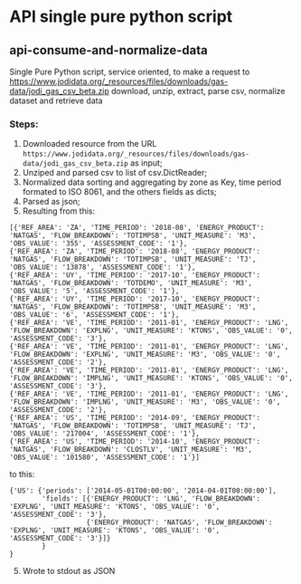 # API single pure python script
## api-consume-and-normalize-data

Single Pure Python script, service oriented, to make a request to https://www.jodidata.org/_resources/files/downloads/gas-data/jodi_gas_csv_beta.zip download, unzip, extract, parse csv, normalize dataset and retrieve data

### Steps:
1.  Downloaded resource from the URL `https://www.jodidata.org/_resources/files/downloads/gas-data/jodi_gas_csv_beta.zip` as input;
2.  Unziped and parsed csv to list of csv.DictReader;
3.  Normalized data sorting and aggregating by zone as Key, time period formated to ISO 8061, and the others fields as dicts;
4.  Parsed as json;
4.  Resulting from this:
   
``` 
[{'REF_AREA': 'ZA', 'TIME_PERIOD': '2018-08', 'ENERGY_PRODUCT': 'NATGAS', 'FLOW_BREAKDOWN': 'TOTIMPSB', 'UNIT_MEASURE': 'M3', 'OBS_VALUE': '355', 'ASSESSMENT_CODE': '1'},
{'REF_AREA': 'ZA', 'TIME_PERIOD': '2018-08', 'ENERGY_PRODUCT': 'NATGAS', 'FLOW_BREAKDOWN': 'TOTIMPSB', 'UNIT_MEASURE': 'TJ', 'OBS_VALUE': '13878', 'ASSESSMENT_CODE': '1'},
{'REF_AREA': 'UY', 'TIME_PERIOD': '2017-10', 'ENERGY_PRODUCT': 'NATGAS', 'FLOW_BREAKDOWN': 'TOTDEMO', 'UNIT_MEASURE': 'M3', 'OBS_VALUE': '5', 'ASSESSMENT_CODE': '1'},
{'REF_AREA': 'UY', 'TIME_PERIOD': '2017-10', 'ENERGY_PRODUCT': 'NATGAS', 'FLOW_BREAKDOWN': 'TOTIMPSB', 'UNIT_MEASURE': 'M3', 'OBS_VALUE': '6', 'ASSESSMENT_CODE': '1'},
{'REF_AREA': 'VE', 'TIME_PERIOD': '2011-01', 'ENERGY_PRODUCT': 'LNG', 'FLOW_BREAKDOWN': 'EXPLNG', 'UNIT_MEASURE': 'KTONS', 'OBS_VALUE': '0', 'ASSESSMENT_CODE': '3'},
{'REF_AREA': 'VE', 'TIME_PERIOD': '2011-01', 'ENERGY_PRODUCT': 'LNG', 'FLOW_BREAKDOWN': 'EXPLNG', 'UNIT_MEASURE': 'M3', 'OBS_VALUE': '0', 'ASSESSMENT_CODE': '2'},
{'REF_AREA': 'VE', 'TIME_PERIOD': '2011-01', 'ENERGY_PRODUCT': 'LNG', 'FLOW_BREAKDOWN': 'IMPLNG', 'UNIT_MEASURE': 'KTONS', 'OBS_VALUE': '0', 'ASSESSMENT_CODE': '3'},
{'REF_AREA': 'VE', 'TIME_PERIOD': '2011-01', 'ENERGY_PRODUCT': 'LNG', 'FLOW_BREAKDOWN': 'IMPLNG', 'UNIT_MEASURE': 'M3', 'OBS_VALUE': '0', 'ASSESSMENT_CODE': '2'},
{'REF_AREA': 'US', 'TIME_PERIOD': '2014-09', 'ENERGY_PRODUCT': 'NATGAS', 'FLOW_BREAKDOWN': 'TOTIMPSB', 'UNIT_MEASURE': 'TJ', 'OBS_VALUE': '217004', 'ASSESSMENT_CODE': '1'},
{'REF_AREA': 'US', 'TIME_PERIOD': '2014-10', 'ENERGY_PRODUCT': 'NATGAS', 'FLOW_BREAKDOWN': 'CLOSTLV', 'UNIT_MEASURE': 'M3', 'OBS_VALUE': '101580', 'ASSESSMENT_CODE': '1'}] 
 ```

to this:

```
{'US': {'periods': ['2014-05-01T00:00:00', '2014-04-01T00:00:00'],
        'fields': [{'ENERGY_PRODUCT': 'LNG', 'FLOW_BREAKDOWN': 'EXPLNG', 'UNIT_MEASURE': 'KTONS', 'OBS_VALUE': '0', 'ASSESSMENT_CODE': '3'},
                   {'ENERGY_PRODUCT': 'NATGAS', 'FLOW_BREAKDOWN': 'EXPLNG', 'UNIT_MEASURE': 'KTONS', 'OBS_VALUE': '0', 'ASSESSMENT_CODE': '3'}]}
        }
}
```
5.  Wrote to stdout as JSON

